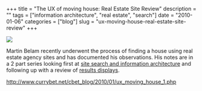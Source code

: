 +++
title = "The UX of moving house: Real Estate Site Review"
description = ""
tags = ["information architecture", "real estate", "search"]
date = "2010-01-06"
categories = ["blog"]
slug = "ux-moving-house-real-estate-site-review"
+++



  <div class="notebook-screenshot"><a href="http://www.currybet.net/cbet_blog/2010/01/ux_moving_house_1.php"><img src="//konigi.com/media/bluga/wt4b44921305d23_large.jpg"/></a></div><p>Martin Belam recently underwent the process of finding a house using real estate agency sites and has documented his observations. His notes are in a 2 part series looking first at <a href="http://www.currybet.net/cbet_blog/2010/01/ux_moving_house_1.php">site search and information architecture</a> and following up with a review of <a href="http://www.currybet.net/cbet_blog/2010/01/ux_moving_house_2.php?utm_source=feedburner&amp;utm_medium=feed&amp;utm_campaign=Feed:+currybet+(currybetdotnet)">results displays</a>.</p>

    
  <a href="http://www.currybet.net/cbet_blog/2010/01/ux_moving_house_1.php">http://www.currybet.net/cbet_blog/2010/01/ux_moving_house_1.php</a>
